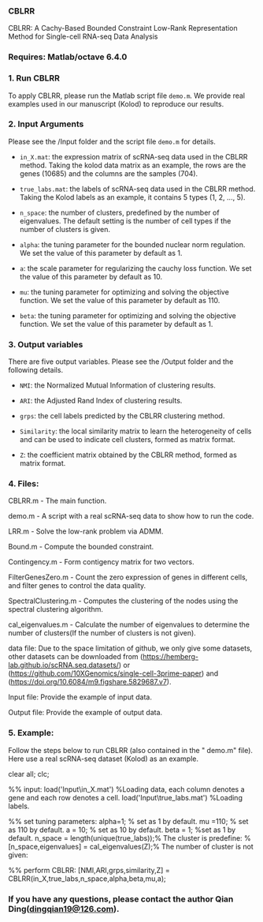 ### CBLRR

CBLRR: A Cachy-Based Bounded Constraint Low-Rank Representation Method for Single-cell RNA-seq Data Analysis

### Requires: Matlab/octave 6.4.0


### 1. Run CBLRR

To apply CBLRR, please run the Matlab script file `demo.m`. We provide real examples used in our manuscript (Kolod) to reproduce our results. 


### 2. Input Arguments
Please see the /Input folder and the script file `demo.m` for details.

* `in_X.mat`: the expression matrix of scRNA-seq data used in the CBLRR method. Taking the kolod data matrix as an example, the rows are the genes (10685) and the columns are the samples (704).

* `true_labs.mat`: the labels of scRNA-seq data used in the CBLRR method. Taking the Kolod labels as an example, it contains 5 types (1, 2, ..., 5).

* `n_space`: the number of clusters, predefined by the number of eigenvalues. The default setting is the number of cell types if the number of clusters is given. 

* `alpha`: the tuning parameter for the bounded nuclear norm regulation. We set the value of this parameter by default as 1.

* `a`: the scale parameter for regularizing the cauchy loss function. We set the value of this parameter by default as 10.

* `mu`: the tuning parameter for optimizing and solving the objective function. We set the value of this parameter by default as 110.

* `beta`: the tuning parameter for optimizing and solving the objective function. We set the value of this parameter by default as 1.


### 3. Output variables

There are five output variables. Please see the /Output folder and the following details.

* `NMI`: the Normalized Mutual Information of clustering results.

* `ARI`: the Adjusted Rand Index of clustering results.

* `grps`: the cell labels predicted by the CBLRR clustering method.

* `Similarity`: the local similarity matrix to learn the heterogeneity of cells and can be used to indicate cell clusters, formed as matrix format.

* `Z`: the coefficient matrix obtained by the CBLRR method, formed as matrix format.


### 4. Files:

CBLRR.m - The main function.

demo.m - A script with a real scRNA-seq data to show how to run the code.

LRR.m - Solve the low-rank problem via ADMM.

Bound.m - Compute the bounded constraint.

Contingency.m - Form contigency matrix for two vectors.

FilterGenesZero.m - Count the zero expression of genes in different cells, and filter genes to control the data quality.

SpectralClustering.m - Computes the clustering of the nodes using the spectral clustering algorithm.

cal_eigenvalues.m - Calculate the number of eigenvalues to determine the number of clusters(If the number of clusters is not given).

data file: Due to the space limitation of github, we only give some datasets, other datasets can be downloaded from (https://hemberg-lab.github.io/scRNA.seq.datasets/) or (https://github.com/10XGenomics/single-cell-3prime-paper) and (https://doi.org/10.6084/m9.figshare.5829687.v7).

Input file: Provide the example of input data. 

Output file: Provide the example of output data. 

### 5. Example:

Follow the steps below to run CBLRR (also contained in the " demo.m" file). Here use a real scRNA-seq dataset (Kolod) as an example.

clear all;
clc;

%% input:
load('Input\in_X.mat') %Loading data, each column denotes a gene and each row denotes a cell.
load('Input\true_labs.mat') %Loading labels.

%% set tuning parameters:
alpha=1; % set as 1 by default.
mu =110; % set as 110 by default.
a = 10; % set as 10 by default.
beta = 1; %set as 1 by default.
n_space = length(unique(true_labs));% The cluster is predefine:
%[n_space,eigenvalues] = cal_eigenvalues(Z);% The number of cluster is not given:

%% perform CBLRR:
[NMI,ARI,grps,similarity,Z] = CBLRR(in_X,true_labs,n_space,alpha,beta,mu,a);


### If you have any questions, please contact the author Qian Ding(dingqian19@126.com).
